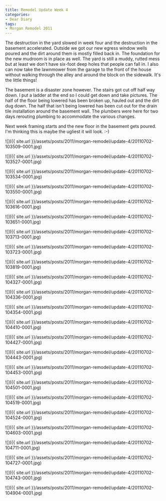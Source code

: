 ```yaml
---
title: Remodel Update Week 4
categories:
- Dear Diary
tags:
- Morgan Remodel 2011
---
```


The destruction in the yard slowed in week four and the destruction in the basement accelerated. Outside we got our new egress window wells poured and the dirt around them is mostly filled back in. The foundation for the new mudroom is in place as well. The yard is still a muddy, rutted mess but at least we don't have six-foot deep holes that people can fall in. I also can now take the lawnmower from the garage to the front of the house without walking through the alley and around the block on the sidewalk. It's the little things!

The basement is a disaster zone however. The stairs got cut off half way down. I put a ladder at the end so I could get down and take pictures. The half of the floor being lowered has been broken up, hauled out and the dirt dug down. The half that isn't being lowered has been cut out for the drain tile installation around the basement wall. The plumbers were here for two days rerouting plumbing to accommodate the various changes.

Next week framing starts and the new floor in the basement gets poured. I'm thinking this is maybe the ugliest it will look. :-)

![]({{ site.url }}/assets/posts/2011/morgan-remodel/update-4/20110702-103509-0001.jpg)

![]({{ site.url }}/assets/posts/2011/morgan-remodel/update-4/20110702-103527-0001.jpg)

![]({{ site.url }}/assets/posts/2011/morgan-remodel/update-4/20110702-103534-0001.jpg)

![]({{ site.url }}/assets/posts/2011/morgan-remodel/update-4/20110702-103550-0001.jpg)

![]({{ site.url }}/assets/posts/2011/morgan-remodel/update-4/20110702-103616-0001.jpg)

![]({{ site.url }}/assets/posts/2011/morgan-remodel/update-4/20110702-103651-0001.jpg)

![]({{ site.url }}/assets/posts/2011/morgan-remodel/update-4/20110702-103713-0001.jpg)

![]({{ site.url }}/assets/posts/2011/morgan-remodel/update-4/20110702-103723-0001.jpg)

![]({{ site.url }}/assets/posts/2011/morgan-remodel/update-4/20110702-103819-0001.jpg)

![]({{ site.url }}/assets/posts/2011/morgan-remodel/update-4/20110702-104327-0001.jpg)

![]({{ site.url }}/assets/posts/2011/morgan-remodel/update-4/20110702-104336-0001.jpg)

![]({{ site.url }}/assets/posts/2011/morgan-remodel/update-4/20110702-104354-0001.jpg)

![]({{ site.url }}/assets/posts/2011/morgan-remodel/update-4/20110702-104410-0001.jpg)

![]({{ site.url }}/assets/posts/2011/morgan-remodel/update-4/20110702-104427-0001.jpg)

![]({{ site.url }}/assets/posts/2011/morgan-remodel/update-4/20110702-104443-0001.jpg)

![]({{ site.url }}/assets/posts/2011/morgan-remodel/update-4/20110702-104453-0001.jpg)

![]({{ site.url }}/assets/posts/2011/morgan-remodel/update-4/20110702-104501-0001.jpg)

![]({{ site.url }}/assets/posts/2011/morgan-remodel/update-4/20110702-104519-0001.jpg)

![]({{ site.url }}/assets/posts/2011/morgan-remodel/update-4/20110702-104524-0001.jpg)

![]({{ site.url }}/assets/posts/2011/morgan-remodel/update-4/20110702-104603-0001.jpg)

![]({{ site.url }}/assets/posts/2011/morgan-remodel/update-4/20110702-104711-0001.jpg)

![]({{ site.url }}/assets/posts/2011/morgan-remodel/update-4/20110702-104727-0001.jpg)

![]({{ site.url }}/assets/posts/2011/morgan-remodel/update-4/20110702-104743-0001.jpg)

![]({{ site.url }}/assets/posts/2011/morgan-remodel/update-4/20110702-104904-0001.jpg)

